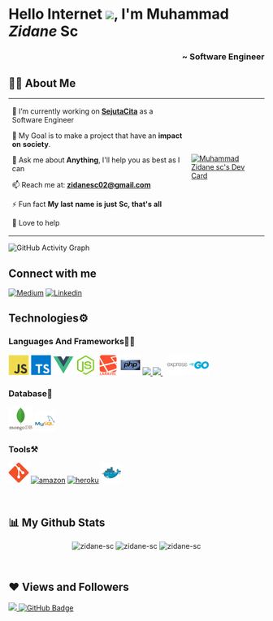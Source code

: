 
<!-- <a href="#"><img width="100%" height="auto" src="https://i.imgur.com/iXuL1HG.png" height="175px"/></a> -->

<h1 align="left" style="">Hello Internet <img src="https://raw.githubusercontent.com/MartinHeinz/MartinHeinz/master/wave.gif" width="30px">, I'm Muhammad <i>Zidane</i> Sc</h1>
<h3 align="right">~ Software Engineer</h3>


## 🙋‍♂️ About Me

<table width="100%">
  <tr width="100%">
    <td valign="center" width="70%">
<!-- 🌱 I’m currently learning **Nest Js** -->

🏢 I’m currently working on **[SejutaCita](https://sejutacita.id/)** as a Software Engineer
      
🎯 My Goal is to make a project that have an **impact on society**.
    
💬 Ask me about **Anything**,  I'll help you as best as I can

📫 Reach me at: **zidanesc02@gmail.com**

⚡ Fun fact **My last name is just Sc, that's all**

💖 Love to help

      
<td width="30%">
        <a href="https://app.daily.dev/zidanesc"><img src="https://api.daily.dev/devcards/4b7c2301e3a646aebe175e6b50064eeb.png?r=stk" width="400" alt="Muhammad Zidane sc's Dev Card"/></a>
    </td>
    
  </tr>
  </table>
  
![GitHub Activity Graph](https://activity-graph.herokuapp.com/graph?username=zidane-sc&theme=dracula&hide_border=true)

## Connect with me
[![Medium](https://img.shields.io/badge/Medium-12100E?style=for-the-badge&logo=medium&logoColor=white)](https://medium.com/@zidanesc02)
[![Linkedin](https://img.shields.io/badge/LinkedIn-0077B5?style=for-the-badge&logo=linkedin&logoColor=white)](https://www.linkedin.com/in/zidane-sc)
<!-- [![Twitter](https://img.shields.io/badge/Twitter-1DA1F2?style=for-the-badge&logo=twitter&logoColor=white)](https://twitter.com/ScZidane) -->
<!-- [![Telegram](https://img.shields.io/badge/Telegram-2CA5E0?style=for-the-badge&logo=telegram&logoColor=white)](https://t.me/zidane-sc) -->
<!-- [![Discord](https://img.shields.io/badge/Discord-7289DA?style=for-the-badge&logo=discord&logoColor=white)](https://discordapp.com/users/438594052514906112/) -->
<!-- youtube, hackerrank, leetcode,  instagram, codepen, codechef -->

## Technologies⚙️

### Languages And Frameworks✍🏼

<p>
    <a href="https://developer.mozilla.org/en-US/docs/Web/JavaScript" target="_blank"><img src="https://raw.githubusercontent.com/devicons/devicon/2ae2a900d2f041da66e950e4d48052658d850630/icons/javascript/javascript-original.svg" alt="javascript" width="40" height="40" /></a>
    <a href="https://www.typescriptlang.org/" target="_blank"><img src="https://raw.githubusercontent.com/devicons/devicon/2ae2a900d2f041da66e950e4d48052658d850630/icons/typescript/typescript-original.svg" alt="typescript" width="40" height="40" /></a>
    <a href="https://vuejs.org/" target="_blank"><img src="https://raw.githubusercontent.com/devicons/devicon/2ae2a900d2f041da66e950e4d48052658d850630/icons/vuejs/vuejs-original.svg" alt="vuejs" width="40" height="40" /></a>
    <a href="https://nodejs.org/" target="_blank"><img src="https://raw.githubusercontent.com/devicons/devicon/2ae2a900d2f041da66e950e4d48052658d850630/icons/nodejs/nodejs-original.svg" alt="nodejs" width="40" height="40" /></a>
    <a href="http://laravel.com/" target="_blank"><img src="https://raw.githubusercontent.com/devicons/devicon/2ae2a900d2f041da66e950e4d48052658d850630/icons/laravel/laravel-plain-wordmark.svg" alt="laravel" width="40" height="40" /></a>
    <a href="https://www.php.net/" target="_blank"><img src="https://raw.githubusercontent.com/devicons/devicon/2ae2a900d2f041da66e950e4d48052658d850630/icons/php/php-original.svg" alt="php" width="40" height="40" /></a>
    <a href="https://www.java.com" target="_blank"> <img src="https://img.icons8.com/color/48/000000/java-coffee-cup-logo.png"/> </a>
    <a style="padding-right:8px;" href="https://www.mysql.com/" target="_blank"> <img src="https://img.icons8.com/fluent/50/000000/mysql-logo.png"/> </a>
    <a href="https://expressjs.com/" target="_blank"><img src="https://raw.githubusercontent.com/devicons/devicon/2ae2a900d2f041da66e950e4d48052658d850630/icons/express/express-original-wordmark.svg" alt="expressjs" width="40" height="40" /></a>
    <a href="https://go.dev/" target="_blank"><img src="https://raw.githubusercontent.com/devicons/devicon/2ae2a900d2f041da66e950e4d48052658d850630/icons/go/go-original-wordmark.svg" alt="golang" width="40" height="40" /></a>
</p>
  
### Database💾
 <p>
    <a href="https://www.mongodb.com/" target="_blank"> <img src="https://raw.githubusercontent.com/devicons/devicon/master/icons/mongodb/mongodb-original-wordmark.svg" alt="mongodb" width="48" height="48"/></a>
  <a href="https://www.mysql.com/" target="_blank"><img src="https://raw.githubusercontent.com/devicons/devicon/2ae2a900d2f041da66e950e4d48052658d850630/icons/mysql/mysql-original-wordmark.svg" alt="mysql" width="40" height="40" /></a>
 </p>
  
### Tools⚒️

<p>
 <a href="https://git-scm.com/" target="_blank"><img src="https://raw.githubusercontent.com/devicons/devicon/2ae2a900d2f041da66e950e4d48052658d850630/icons/git/git-original.svg" alt="git" width="40" height="40" /></a>
<a href="https://aws.amazon.com/id/" target="_blank"><img src="https://upload.wikimedia.org/wikipedia/commons/thumb/9/93/Amazon_Web_Services_Logo.svg/800px-Amazon_Web_Services_Logo.svg.png" alt="amazon" width="40" height="40" /></a>
        <a href="www.heroku.com" target="_blank"><img src="https://images.g2crowd.com/uploads/product/image/social_landscape/social_landscape_bf0fb4cb7fe948c42f37ded73895638f/salesforce-heroku.png" alt="heroku" width="40" height="40" /></a>
  <a href="https://www.docker.com/" target="_blank"><img src="https://raw.githubusercontent.com/devicons/devicon/2ae2a900d2f041da66e950e4d48052658d850630/icons/docker/docker-original.svg" alt="docker" width="40" height="40" /></a>
</p>
  
<br/>


## 📊 My Github Stats

<p align="center"> <img width="40%" height="180em" src="https://github-readme-stats-eight-theta.vercel.app/api/top-langs/?username=zidane-sc&hide=html&layout=compact&langs_count=8&theme=algolia&hide_border=true" alt="zidane-sc" />  <img width="48%" height="180em" src="https://github-readme-stats.vercel.app/api?username=zidane-sc&show_icons=true&theme=algolia&locale=en&hide_border=true&include_all_commits=true&count_private=true" alt="zidane-sc" /> <img width="48%" src="https://github-readme-streak-stats.herokuapp.com/?user=zidane-sc&theme=black-ice&hide_border=true&stroke=0000&background=060A0CD0" alt="zidane-sc" /> </p>

<br/>


## ❤ Views and Followers
<a href="https://github.com/Meghna-DAS/github-profile-views-counter">
    <img src="https://komarev.com/ghpvc/?username=zidane-sc">
</a>
<a href="https://github.com/zidane-sc?tab=followers"><img src="https://img.shields.io/github/followers/zidane-sc?label=Followers&style=social" alt="GitHub Badge"></a>
